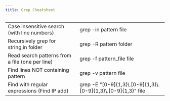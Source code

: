 ```yaml
---
title: Grep Cheatsheet
---
```


<table>
  <tr>
    <td>Case insensitive search (with line numbers)</td>
    <td>grep -in pattern file</td>
  </tr>
  <tr>
    <td>Recursively grep for string,in folder</td>
    <td>grep -R pattern folder</td>
  </tr>
  <tr>
    <td>Read search patterns from a file (one per line)</td>
    <td>grep -f pattern_file file</td>
  </tr>
  <tr>
    <td>Find lines NOT containing pattern</td>
    <td>grep -v pattern file</td>
  </tr>
  <tr>
    <td>Find with regular expressions (Find IP add)</td>
    <td>grep -E "[0-9]{1,3}\.[0-9]{1,3}\.[0-9]{1,3}\.[0-9]{1,3}" file</td>
  </tr>
</table>
